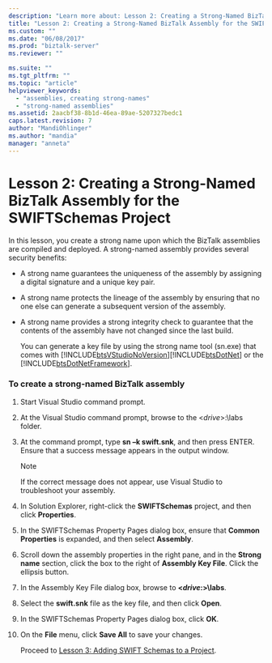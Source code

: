 ```yaml
---
description: "Learn more about: Lesson 2: Creating a Strong-Named BizTalk Assembly for the SWIFTSchemas Project"
title: "Lesson 2: Creating a Strong-Named BizTalk Assembly for the SWIFTSchemas Project | Microsoft Docs"
ms.custom: ""
ms.date: "06/08/2017"
ms.prod: "biztalk-server"
ms.reviewer: ""

ms.suite: ""
ms.tgt_pltfrm: ""
ms.topic: "article"
helpviewer_keywords: 
  - "assemblies, creating strong-names"
  - "strong-named assemblies"
ms.assetid: 2aacbf38-8b1d-46ea-89ae-5207327bedc1
caps.latest.revision: 7
author: "MandiOhlinger"
ms.author: "mandia"
manager: "anneta"
---
```

# Lesson 2: Creating a Strong-Named BizTalk Assembly for the SWIFTSchemas Project
In this lesson, you create a strong name upon which the BizTalk assemblies are compiled and deployed. A strong-named assembly provides several security benefits:  
  
- A strong name guarantees the uniqueness of the assembly by assigning a digital signature and a unique key pair.  
  
- A strong name protects the lineage of the assembly by ensuring that no one else can generate a subsequent version of the assembly.  
  
- A strong name provides a strong integrity check to guarantee that the contents of the assembly have not changed since the last build.  
  
  You can generate a key file by using the strong name tool (sn.exe) that comes with [!INCLUDE[btsVStudioNoVersion](../../includes/btsvstudionoversion-md.md)][!INCLUDE[btsDotNet](../../includes/btsdotnet-md.md)] or the [!INCLUDE[btsDotNetFramework](../../includes/btsdotnetframework-md.md)].  
  
### To create a strong-named BizTalk assembly  
  
1. Start Visual Studio command prompt.  
  
2. At the Visual Studio command prompt, browse to the \<*drive*\>:\labs folder.  
  
3. At the command prompt, type **sn –k swift.snk**, and then press ENTER. Ensure that a success message appears in the output window.  
  
   > [!NOTE]
   >  If the correct message does not appear, use Visual Studio to troubleshoot your assembly.  
  
4. In Solution Explorer, right-click the **SWIFTSchemas** project, and then click **Properties**.  
  
5. In the SWIFTSchemas Property Pages dialog box, ensure that **Common Properties** is expanded, and then select **Assembly**.  
  
6. Scroll down the assembly properties in the right pane, and in the **Strong name** section, click the box to the right of **Assembly Key File**. Click the ellipsis button.  
  
7. In the Assembly Key File dialog box, browse to **\<*drive*:\>\labs**.  
  
8. Select the **swift.snk** file as the key file, and then click **Open**.  
  
9. In the SWIFTSchemas Property Pages dialog box, click **OK**.  
  
10. On the **File** menu, click **Save All** to save your changes.  
  
    Proceed to [Lesson 3: Adding SWIFT Schemas to a Project](../../adapters-and-accelerators/accelerator-swift/lesson-3-adding-swift-schemas-to-a-project.md).
